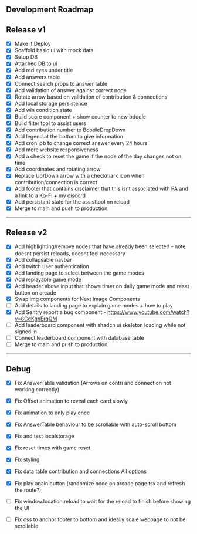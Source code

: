  ## Development Roadmap

 ## Release v1
 - [x] Make it Deploy
 - [x] Scaffold basic ui with mock data
 - [x] Setup DB
 - [x] Attached DB to ui
 - [x] Add red eyes under title
 - [x] Add answers table
 - [x] Connect search props to answer table
 - [x] Add validation of answer against correct node
 - [x] Rotate arrow based on validation of contribution & connections
 - [x] Add local storage persistence
 - [x] Add win condition state
 - [x] Build score component + show counter to new bdodle
 - [x] Build filter tool to assist users
 - [x] Add contribution number to BdodleDropDown
 - [x] Add legend at the bottom to give information
 - [x] Add cron job to change correct answer every 24 hours
 - [x] Add more website responsiveness
 - [x] Add a check to reset the game if the node of the day changes not on time
 - [x] Add coordinates and rotating arrow
 - [x] Replace Up/Down arrow with a checkmark icon when contribution/connection is correct
 - [x] Add footer that contains disclaimer that this isnt associated with PA and a link to a Ko-Fi + my discord
 - [x] Add persistant state for the assisttool on reload
 - [x] Merge to main and push to production
---
 ## Release v2
 - [x] Add highlighting/remove nodes that have already been selected - note: doesnt persist reloads, doesnt feel necessary
 - [x] Add collapsable navbar
 - [x] Add twitch user authentication
 - [x] Add landing page to select between the game modes
 - [x] Add replayable game mode
 - [x] Add header above input that shows timer on daily game mode and reset button on arcade
 - [x] Swap img components for Next Image Components
 - [ ] Add details to landing page to explain game modes + how to play
 - [x] Add Sentry report a bug component - https://www.youtube.com/watch?v=8CdKgnErqQM
 - [ ] Add leaderboard component with shadcn ui skeleton loading while not signed in
 - [ ] Connect leaderboard component with database table
 - [ ] Merge to main and push to production
---
 ## Debug
 - [x] Fix AnswerTable validation (Arrows on contri and connection not working correctly)
 - [x] Fix Offset animation to reveal each card slowly
 - [x] Fix animation to only play once
 - [x] Fix AnswerTable behaviour to be scrollable with auto-scroll bottom
 - [x] Fix and test localstorage
 - [x] Fix reset times with game reset
 - [x] Fix styling
 - [x] Fix data table contribution and connections All options
 - [x] Fix play again button (randomize node on arcade page.tsx and refresh the route?)
 - [ ] Fix window.location.reload to wait for the reload to finish before showing the UI
 - [ ] Fix css to anchor footer to bottom and ideally scale webpage to not be scrollable



